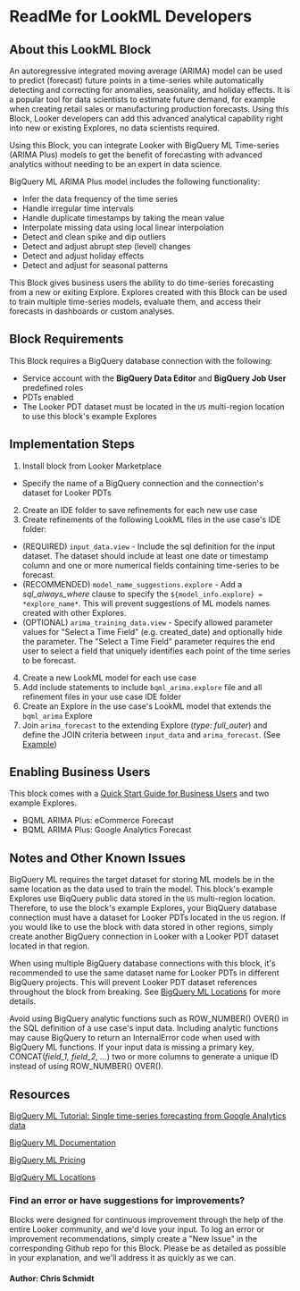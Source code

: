 # ReadMe for LookML Developers


## About this LookML Block

An autoregressive integrated moving average (ARIMA) model can be used to predict (forecast) future points in a time-series while
automatically detecting and correcting for anomalies, seasonality, and holiday effects. It is a popular tool for data scientists
to estimate future demand, for example when creating retail sales or manufacturing production forecasts. Using this Block, Looker
developers can add this advanced analytical capability right into new or existing Explores, no data scientists required.

Using this Block, you can integrate Looker with BigQuery ML Time-series (ARIMA Plus) models to get the benefit of forecasting with
advanced analytics without needing to be an expert in data science.

BigQuery ML ARIMA Plus model includes the following functionality:
- Infer the data frequency of the time series
- Handle irregular time intervals
- Handle duplicate timestamps by taking the mean value
- Interpolate missing data using local linear interpolation
- Detect and clean spike and dip outliers
- Detect and adjust abrupt step (level) changes
- Detect and adjust holiday effects
- Detect and adjust for seasonal patterns

This Block gives business users the ability to do time-series forecasting from a new or exiting Explore. Explores created with
this Block can be used to train multiple time-series models,  evaluate them, and access their forecasts in dashboards or custom
analyses.


## Block Requirements

This Block requires a BigQuery database connection with the following:
- Service account with the **BigQuery Data Editor** and **BigQuery Job User** predefined roles
- PDTs enabled
- The Looker PDT dataset must be located in the `US` multi-region location to use this block's example Explores


## Implementation Steps

1. Install block from Looker Marketplace
  - Specify the name of a BigQuery connection and the connection's dataset for Looker PDTs
2. Create an IDE folder to save refinements for each new use case
3. Create refinements of the following LookML files in the use case's IDE folder:
  -  (REQUIRED) `input_data.view` - Include the sql definition for the input dataset. The dataset should include at least one date or timestamp column and one or more numerical fields containing time-series to be forecast.
  -  (RECOMMENDED) `model_name_suggestions.explore` - Add a *sql_always_where* clause to specify the `${model_info.explore} = *explore_name*`. This will prevent suggestions of ML models names created with other Explores.
  -  (OPTIONAL) `arima_training_data.view` - Specify allowed parameter values for "Select a Time Field" (e.g. created_date) and optionally hide the parameter. The "Select a Time Field" parameter requires the end user to select a field that uniquely identifies each point of the time series to be forecast.
4. Create a new LookML model for each use case
5. Add include statements to include `bqml_arima.explore` file and all refinement files in your use case IDE folder
6. Create an Explore in the use case's LookML model that extends the `bqml_arima` Explore
7. Join `arima_forecast` to the extending Explore (*type: full_outer*) and define the JOIN criteria between `input_data` and `arima_forecast`. (See [Example](/projects/bqml_arima_block/files/models/ecommerce_forecast.model.lkml))


## Enabling Business Users

This block comes with a [Quick Start Guide for Business Users](/projects/bqml_arima_block/documents/QUICK_START_GUIDE.md) and two example Explores.
- BQML ARIMA Plus: eCommerce Forecast
- BQML ARIMA Plus: Google Analytics Forecast


## Notes and Other Known Issues

BigQuery ML requires the target dataset for storing ML models be in the same location as the data used to
train the model. This block's example Explores use BiqQuery public data stored in the `US` multi-region location.
Therefore, to use the block's example Explores, your BiqQuery database connection must have a dataset for Looker
PDTs located in the `US` region. If you would like to use the block with data stored in other regions, simply
create another BigQuery connection in Looker with a Looker PDT dataset located in that region.

When using multiple BigQuery database connections with this block, it's recommended to use the same dataset
name for Looker PDTs in different BigQuery projects. This will prevent Looker PDT dataset references throughout
the block from breaking.
See [BigQuery ML Locations](https://cloud.google.com/bigquery-ml/docs/locations) for more details.

Avoid using BigQuery analytic functions such as ROW_NUMBER() OVER() in the SQL definition of a use case's input data. Including
analytic functions may cause BigQuery to return an InternalError code when used with BigQuery ML functions. If your input data is
missing a primary key, CONCAT(*field_1, field_2, ...*) two or more columns to generate a unique ID instead of using ROW_NUMBER() OVER().


## Resources

[BigQuery ML Tutorial: Single time-series forecasting from Google Analytics data](https://cloud.google.com/bigquery-ml/docs/arima-single-time-series-forecasting-tutorial)

[BigQuery ML Documentation](https://cloud.google.com/bigquery-ml/docs)

[BigQuery ML Pricing](https://cloud.google.com/bigquery-ml/pricing#bqml)

[BigQuery ML Locations](https://cloud.google.com/bigquery-ml/docs/locations)


### Find an error or have suggestions for improvements?
Blocks were designed for continuous improvement through the help of the entire Looker community, and we'd love your input. To log an error or improvement recommendations, simply create a "New Issue" in the corresponding Github repo for this Block. Please be as detailed as possible in your explanation, and we'll address it as quickly as we can.


#### Author: Chris Schmidt
